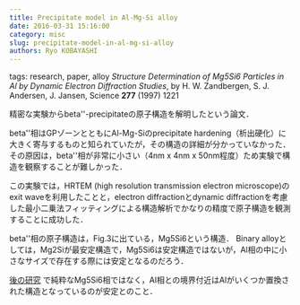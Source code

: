 ```yaml
---
title: Precipitate model in Al-Mg-Si alloy
date: 2016-03-31 15:16:00
category: misc
slug: precipitate-model-in-al-mg-si-alloy
authors: Ryo KOBAYASHI
---
```


tags: research, paper, alloy
*Structure Determination of Mg5Si6 Particles in Al by Dynamic Electron
Diffraction Studies*, by H. W. Zandbergen, S. J. Andersen, J. Jansen,
Science **277** (1997) 1221

精密な実験からbeta\'\'-precipitateの原子構造を解明したという論文．

beta\'\'相はGPゾーンとともにAl-Mg-Siのprecipitate
hardening（析出硬化）に大きく寄与するものと知られていたが，その構造の詳細が分かっていなかった．その原因は，beta\'\'相が非常に小さい（4nm
x 4nm x 50nm程度）ため実験で構造を観察することが難しかった．

この実験では，HRTEM (high resolution transmission electron
microscope)のexit waveを利用したことと，electron diffractionとdynamic
diffractionを考慮した最小二乗法フィッティングによる構造解析でかなりの精度で原子構造を観測することに成功した．

beta\'\'相の原子構造は，Fig.3に出ている，Mg5Si6という構造． Binary
alloyとしては，Mg2Siが最安定構造で，Mg5Si6は安定構造ではないが，Al相の中に小さなサイズで存在する際には安定となるのだろう．

[後の研究](http://www.sciencedirect.com/science/article/pii/S1359645414000731)
で純粋なMg5Si6相ではなく，Al相との境界付近はAlがいくつか置換された構造となっているのが安定とのこと．
